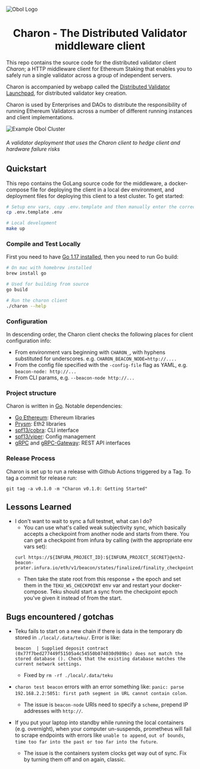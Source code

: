 ![Obol Logo](https://obol.tech/obolnetwork.png)

<h1 align="center">Charon - The Distributed Validator middleware client</h1>
<!-- [![Tag](https://img.shields.io/github/tag/obolnetwork/charon.svg)](https://github.com/obolnetwork/charon/releases/)
[![License](https://img.shields.io/github/license/obolnetwork/charon.svg)](LICENSE)
[![GoDoc](https://godoc.org/github.com/obolnetwork/charon?status.svg)](https://godoc.org/github.com/obolnetwork/charon)
![Lint](https://github.com/obolnetwork/charon/workflows/golangci-lint/badge.svg)
[![Go Report Card](https://goreportcard.com/badge/github.com/obolnetwork/charon)](https://goreportcard.com/report/github.com/obolnetwork/charon) -->

This repo contains the source code for the distributed validator client *Charon*; a HTTP middleware client for Ethereum Staking that enables you to safely run a single validator across a group of independent servers.

Charon is accompanied by webapp called the [Distributed Validator Launchpad](https://github.com/obolnetwork/dv-launchpad), for distributed validator key creation. 

Charon is used by Enterprises and DAOs to distribute the responsibility of running Ethereum Validators across a number of different running instances and client implementations.  

![Example Obol Cluster](https://obol.tech/ObolCluster.png)
###### A validator deployment that uses the Charon client to hedge client and hardware failure risks

## Quickstart

This repo contains the GoLang source code for the middleware, a docker-compose file for deploying the client in a local dev environment, and deployment files for deploying this client to a test cluster. To get started:

```bash
# Setup env vars, copy .env.template and then manually enter the correct secrets for the likes of Eth1 nodes etc.
cp .env.template .env

# Local development
make up
```

### Compile and Test Locally

First you need to have [Go 1.17 installed](https://golang.org/doc/go1.17), then you need to run Go build:
```sh
# On mac with homebrew installed
brew install go

# Used for building from source
go build

# Run the charon client
./charon --help
```

### Configuration

In descending order, the Charon client checks the following places for client configuration info:

- From environment vars beginning with `CHARON_`, with hyphens substituted for underscores. e.g. `CHARON_BEACON_NODE=http://....`
- From the config file specified with the `-config-file` flag as YAML, e.g. `beacon-node: http://...`
- From CLI params, e.g. `--beacon-node http://...`

### Project structure

Charon is written in [Go](https://golang.org/dl/). Notable dependencies:
- [Go Ethereum](https://pkg.go.dev/github.com/ethereum/go-ethereum): Ethereum libraries
- [Prysm](https://pkg.go.dev/github.com/prysmaticlabs/prysm): Eth2 libraries
- [spf13/cobra](https://pkg.go.dev/github.com/spf13/cobra): CLI interface
- [spf13/viper](https://pkg.go.dev/github.com/spf13/viper): Config management
- [gRPC](https://grpc.io) and [gRPC-Gateway](https://grpc-ecosystem.github.io/grpc-gateway/): REST API interfaces

### Release Process

Charon is set up to run a release with Github Actions triggered by a Tag. To tag a commit for release run:
```
git tag -a v0.1.0 -m "Charon v0.1.0: Getting Started"
```

## Lessons Learned

- I don't want to wait to sync a full testnet, what can I do?
    - You can use what's called weak subjectivity sync, which basically accepts a checkpoint from another node and starts from there. You can get a checkpoint from infura by calling (with the appropriate env vars set):
    ```log
    curl https://${INFURA_PROJECT_ID}:${INFURA_PROJECT_SECRET}@eth2-beacon-prater.infura.io/eth/v1/beacon/states/finalized/finality_checkpoints
    ```
    - Then take the state root from this response + the epoch and set them in the `TEKU_WS_CHECKPOINT` env var and restart your docker-compose. Teku should start a sync from the checkpoint epoch you've given it instead of from the start. 

## Bugs encountered / gotchas

- Teku fails to start on a new chain if there is data in the temporary db stored in `./local/.data/teku/`. Error is like:
    ```log
    beacon  | Supplied deposit contract (0x77f7bed277449f51505a4c54550b074030d989bc) does not match the stored database (). Check that the existing database matches the current network settings.
    ```
    - Fixed by `rm -rf ./local/.data/teku` 

- `charon test beacon` errors with an error something like: `panic: parse 192.168.2.2:5051: first path segment in URL cannot contain colon`.
    - The issue is `beacon-node` URIs need to specify a `scheme`, prepend IP addresses with `http://`. 

- If you put your laptop into standby while running the local containers (e.g. overnight), when your computer un-suspends, prometheus will fail to scrape endpoints with errors like `unable to append`, `out of bounds`, `time too far into the past or too far into the future`. 
    - The issue is the containers system clocks get way out of sync. Fix by turning them off and on again, classic.